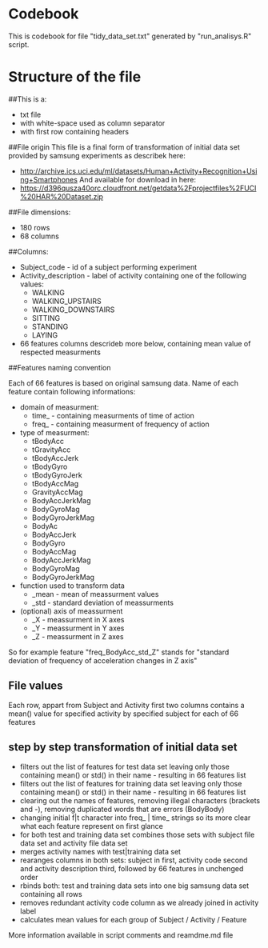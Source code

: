 # Codebook

This is codebook for file "tidy_data_set.txt" generated by "run_analisys.R" script.

# Structure of the file

##This is a:
 - txt file 
 - with white-space used as column separator
 - with first row containing headers

##File origin
This file is a final form of transformation of initial data set provided by samsung experiments as describek here:
 - http://archive.ics.uci.edu/ml/datasets/Human+Activity+Recognition+Using+Smartphones
And available for download in here:
 - https://d396qusza40orc.cloudfront.net/getdata%2Fprojectfiles%2FUCI%20HAR%20Dataset.zip

##File dimensions:
 - 180 rows
 - 68 columns

##Columns:
 - Subject_code - id of a subject performing experiment
 - Activity_description - label of activity containing one of the following values:
   -  WALKING
   -  WALKING_UPSTAIRS
   -  WALKING_DOWNSTAIRS
   -  SITTING
   -  STANDING
   -  LAYING
 - 66 features columns descrideb more below, containing mean value of respected measurments
 
##Features naming convention

Each of 66 features is based on original samsung data. Name of each feature contain following informations:
 - domain of measurment:
   - time_ - containing measurments of time of action
   - freq_ - containing measurment of frequency of action
 - type of measurment:
   - tBodyAcc
   - tGravityAcc
   - tBodyAccJerk
   - tBodyGyro
   - tBodyGyroJerk
   - tBodyAccMag
   - GravityAccMag
   - BodyAccJerkMag
   - BodyGyroMag
   - BodyGyroJerkMag
   - BodyAc
   - BodyAccJerk
   - BodyGyro
   - BodyAccMag
   - BodyAccJerkMag
   - BodyGyroMag
   - BodyGyroJerkMag
 - function used to transform data
   - _mean - mean of meassurment values
   - _std - standard deviation of meassurments
 - (optional) axis of meassurment
   - _X - meassurment in X axes
   - _Y - meassurment in Y axes
   - _Z - meassurment in Z axes

So for example feature "freq_BodyAcc_std_Z" stands for "standard deviation of frequency of acceleration changes in Z axis"

## File values

Each row, appart from Subject and Activity first two columns contains a mean() value for specified activity by specified subject for each of 66 features

## step by step transformation of initial data set

 - filters out the list of features for test data set leaving only those containing mean() or std() in their name - resulting in 66 features list
 - filters out the list of features for training data set leaving only those containing mean() or std() in their name - resulting in 66 features list
 - clearing out the names of features, removing illegal characters (brackets and -), removing duplicated words that are errors (BodyBody)
 - changing initial f|t character into freq_ | time_ strings so its more clear what each feature represent on first glance
 - for both test and training data set combines those sets with subject file data set and activity file data set
 - merges activity names with test|training data set
 - rearanges columns in both sets: subject in first, activity code second and activity description third, followed by 66 features in unchenged order
 - rbinds both: test and training data sets into one big samsung data set containing all rows
 - removes redundant activity code column as we already joined in activity label
 - calculates mean values for each group of Subject / Activity / Feature
 
More information available in script comments and reamdme.md file
